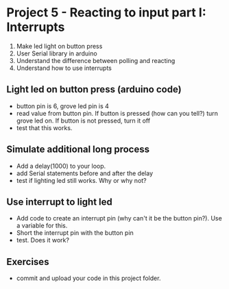 # Project 5 - Reacting to input part I: Interrupts

1. Make led light on button press
1. User Serial library in arduino
1. Understand the difference between polling and reacting
2. Understand how to use interrupts

## Light led on button press (arduino code)
 - button pin is 6, grove led pin is 4
 - read value from button pin. If button is pressed (how can you tell?) turn grove led on. If button is not pressed, turn it off
 - test that this works.

## Simulate additional long process
- Add a delay(1000) to your loop.
- add Serial statements before and after the delay
- test if lighting led still works. Why or why not?

## Use interrupt to light led
- Add code to create an interrupt pin (why can't it be the button pin?). Use a variable for this.
- Short the interrupt pin with the button pin
- test. Does it work?

## Exercises
 - commit and upload your code in this project folder.




